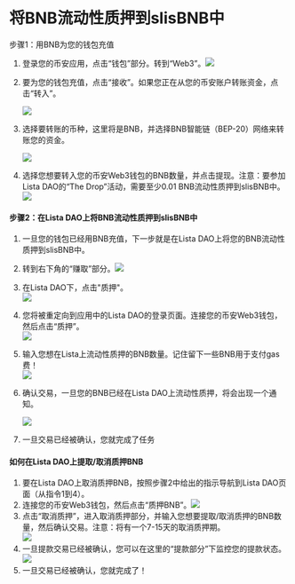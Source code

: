 # 将BNB流动性质押到slisBNB中

步骤1：用BNB为您的钱包充值

1. 登录您的币安应用，点击“钱包”部分。转到“Web3”。![](https://docs.bsc.lista.org/\~gitbook/image?url=https%3A%2F%2F1284749027-files.gitbook.io%2F%7E%2Ffiles%2Fv0%2Fb%2Fgitbook-x-prod.appspot.com%2Fo%2Fspaces%252FeuAQJMk753IWaCTi0zzi%252Fuploads%252FwIFMryMLKXPUzKtqtgdI%252Fimage.png%3Falt%3Dmedia%26token%3D8a794379-12a7-4dc1-8c1c-c252cd3e8a0f\&width=300\&dpr=4\&quality=100\&sign=2fcebd70\&sv=1)
2. 要为您的钱包充值，点击“接收”。如果您正在从您的币安账户转账资金，点击“转入”。

    ![](https://docs.bsc.lista.org/\~gitbook/image?url=https%3A%2F%2Flh7-us.googleusercontent.com%2FVL9aulbuRNV0a3o17LmIfjN2fLV1MyCMiBInf7BuwKKHTawf9fX6g78GzMVs-NGZ6EjeXL0xGlCl3TvOwzpoHKJxQtfx17m038wBhuZYYNMZlUOWnUQsAd5RlAn7m3LGKXHRCKPobUpWlAMog\_Mb2M0\&width=768\&dpr=4\&quality=100\&sign=8a026e3b\&sv=1)
3. 选择要转账的币种，这里将是BNB，并选择BNB智能链（BEP-20）网络来转账您的资金。

    ![](https://docs.bsc.lista.org/\~gitbook/image?url=https%3A%2F%2Flh7-us.googleusercontent.com%2FepCaqTmH4Lwhua28wPBCQQLjsUgenpe452uYzFEo5psnZLpyVWJL9rGhxUIe8X7cgWYP5vLTXiwmTDf0fzb69OqFZRxjUuaRt1TtPW3Zh5BV\_4xRBLnkRlxQLtzUqKyPnze\_26bQfUWDFd2EM6VT-js\&width=768\&dpr=4\&quality=100\&sign=f4a4403f\&sv=1)
4. 选择您想要转入您的币安Web3钱包的BNB数量，并点击提现。注意：要参加Lista DAO的“The Drop”活动，需要至少0.01 BNB流动性质押到slisBNB中。![](https://docs.bsc.lista.org/\~gitbook/image?url=https%3A%2F%2Flh7-us.googleusercontent.com%2FI6RDRx\_L0URN9pp5d7xEiFxJtmBxaXnKgzvrqmSt0ycflbQKbEU4p7wkat6Pxwfm8l-whVBTwZm6DQAkt9-26iregNlPGpV5iRjYPNr3OqM3S2FDctWjYZ9uc-KFwSrcz7aVLkCJ9k\_he3aFBGECH9A\&width=300\&dpr=4\&quality=100\&sign=11148b60\&sv=1)

#### 步骤2：在Lista DAO上将BNB流动性质押到slisBNB中 <a href="#step-2-liquid-staking-bnb-into-slisbnb-on-lista-dao" id="step-2-liquid-staking-bnb-into-slisbnb-on-lista-dao"></a>

1. 一旦您的钱包已经用BNB充值，下一步就是在Lista DAO上将您的BNB流动性质押到slisBNB中。
2. 转到右下角的“赚取”部分。![](https://docs.bsc.lista.org/\~gitbook/image?url=https%3A%2F%2F1284749027-files.gitbook.io%2F%7E%2Ffiles%2Fv0%2Fb%2Fgitbook-x-prod.appspot.com%2Fo%2Fspaces%252FeuAQJMk753IWaCTi0zzi%252Fuploads%252FPHWYq9wMkPatPjT5uaQZ%252Ftelegram-cloud-photo-size-5-6249301136964172966-y.jpg%3Falt%3Dmedia%26token%3Ddb9a59af-f069-47f4-912b-ed089af2eb76\&width=300\&dpr=4\&quality=100\&sign=bf90dc7a\&sv=1)
3. 在Lista DAO下，点击"质押"。\
   &#x20;![](https://docs.bsc.lista.org/\~gitbook/image?url=https%3A%2F%2F1284749027-files.gitbook.io%2F%7E%2Ffiles%2Fv0%2Fb%2Fgitbook-x-prod.appspot.com%2Fo%2Fspaces%252FeuAQJMk753IWaCTi0zzi%252Fuploads%252FIVtRws1uWlD2ump1F7Pu%252Ftelegram-cloud-photo-size-5-6249301136964172968-y.jpg%3Falt%3Dmedia%26token%3De5ebd172-b4e4-46e6-9e38-274976b1ed56\&width=300\&dpr=4\&quality=100\&sign=9f524dbb\&sv=1)
4. 您将被重定向到应用中的Lista DAO的登录页面。连接您的币安Web3钱包，然后点击“质押”。\
   &#x20;![](https://docs.bsc.lista.org/\~gitbook/image?url=https%3A%2F%2F1284749027-files.gitbook.io%2F%7E%2Ffiles%2Fv0%2Fb%2Fgitbook-x-prod.appspot.com%2Fo%2Fspaces%252FeuAQJMk753IWaCTi0zzi%252Fuploads%252Fao1T15MqEhRLKJHTGAAW%252Fimage.png%3Falt%3Dmedia%26token%3D8c7ce4ad-d7b7-47f0-9f7a-55d959b5986d\&width=300\&dpr=4\&quality=100\&sign=78f5fbf6\&sv=1)
5. 输入您想在Lista上流动性质押的BNB数量。记住留下一些BNB用于支付gas费！\
   ![](https://docs.bsc.lista.org/\~gitbook/image?url=https%3A%2F%2Flh7-us.googleusercontent.com%2FPiLMR9oSzdIoNF7V7mejgbHh6jWQBsOIaAVDlno3n1otnf\_29-PHM79\_fSUNjERWIr8H8ymmrZDWtfDyYtOoeO5bUaBqTCvFIwJj1L5VuBJaq-M1teCaPAGZ-2\_GaRq\_6\_Yad-fk51LW\_kaPO393pfc\&width=300\&dpr=4\&quality=100\&sign=4964b416\&sv=1)
6. 确认交易，一旦您的BNB已经在Lista DAO上流动性质押，将会出现一个通知。

    ![](https://docs.bsc.lista.org/\~gitbook/image?url=https%3A%2F%2Flh7-us.googleusercontent.com%2F7-OFZLK4\_fHu7qSh4XW1rSJFbmQLSWzg42HZaR68c8o9DFCflyCognEt88pDFZrvuON2kJ\_i-vcCRCnCNT49V-HKHbAS-CvqTccYcaBri4AzDqZmDz1WKZ5chsY5M70YI9vaTWPXmbScI5uomgTL7ls\&width=768\&dpr=4\&quality=100\&sign=92883237\&sv=1)
7. 一旦交易已经被确认，您就完成了任务

#### 如何在Lista DAO上提取/取消质押BNB <a href="#how-to-withdraw-unstake-bnb-on-lista-dao" id="how-to-withdraw-unstake-bnb-on-lista-dao"></a>

1. 要在Lista DAO上取消质押BNB，按照步骤2中给出的指示导航到Lista DAO页面（从指令1到4）。
2. 连接您的币安Web3钱包，然后点击“质押BNB”。![](https://docs.bsc.lista.org/\~gitbook/image?url=https%3A%2F%2F1284749027-files.gitbook.io%2F%7E%2Ffiles%2Fv0%2Fb%2Fgitbook-x-prod.appspot.com%2Fo%2Fspaces%252FeuAQJMk753IWaCTi0zzi%252Fuploads%252Fao1T15MqEhRLKJHTGAAW%252Fimage.png%3Falt%3Dmedia%26token%3D8c7ce4ad-d7b7-47f0-9f7a-55d959b5986d\&width=300\&dpr=4\&quality=100\&sign=78f5fbf6\&sv=1)
3. 点击“取消质押”，进入取消质押部分，并输入您想要提取/取消质押的BNB数量，然后确认交易。注意：将有一个7-15天的取消质押期。\
   ![](https://docs.bsc.lista.org/\~gitbook/image?url=https%3A%2F%2Flh7-us.googleusercontent.com%2FPld8G0rkw3zjwl1gIPWrsGSwThHOX\_OeX\_tiqIjCvSPOA4G2y3q8lifAeUnzJIP6OzV9DANVEj7EciFLEqV2uv6j4CqXoJRSjbvzxVS\_TDUmmGPn63iRT\_BQn-foJ-54dGERdeDpxKjchjBZ35jkIog\&width=768\&dpr=4\&quality=100\&sign=26d38f5d\&sv=1)
4. 一旦提款交易已经被确认，您可以在这里的“提款部分”下监控您的提款状态。\
   &#x20;![](https://docs.bsc.lista.org/\~gitbook/image?url=https%3A%2F%2Flh7-us.googleusercontent.com%2FngUqGxvz73zW4iOTdwNGUG6n5hvLcfaKegMX0NV4oWWW255wnmmvLLrxXnxS0HyodhDlsdEw9RWy8Zny2XKCklFmqQhdiaOG9Nn-87KDouAAbAQeQBIohB6spDS5IqhhEvdanmXVa-bR5uTMWYzDoDk\&width=300\&dpr=4\&quality=100\&sign=75fe9201\&sv=1)
5. 一旦交易已经被确认，您就完成了！